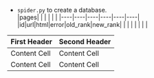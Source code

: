 - `spider.py` to create a database.  
|pages| | | | | |
|----|----|----|----|----|----|
|id|url|html|error|old_rank|new_rank|
| | | | | | |



| First Header  | Second Header |
| ------------- | ------------- |
| Content Cell  | Content Cell  |
| Content Cell  | Content Cell  |
